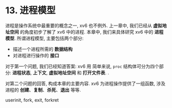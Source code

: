 # 13. 进程模型


进程是操作系统中最重要的概念之一, xv6 也不例外. 上一章中, 我们已经从 **虚拟地址空间** 的角度初步了解了 xv6 中的进程. 本章中, 我们来具体研究 xv6 中的 **进程模型**. 所谓进程模型, 主要包括两个部分:
* 描述一个进程所需的 **数据结构**
* 对进程进行操作的 **接口**

对于第一个问题, 我们已经知道答案: xv6 用
简单来说, `proc` 结构体可分为四个部分: **进程状态**, **上下文**, **虚拟地址空间** 和 **打开文件表**. .

对第二个问题的回答, 构成本章的主要内容. xv6 为进程操作提供了一组函数, 涉及进程的 **创建**、**复制**、**杀死**、**退出** 等等.


userinit, fork, exit, forkret
